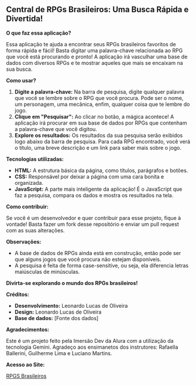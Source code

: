## Central de RPGs Brasileiros: Uma Busca Rápida e Divertida! 

**O que faz essa aplicação?**

Essa aplicação te ajuda a encontrar seus RPGs brasileiros favoritos de forma rápida e fácil! Basta digitar uma palavra-chave relacionada ao RPG que você está procurando e pronto! A aplicação irá vasculhar uma base de dados com diversos RPGs e te mostrar aqueles que mais se encaixam na sua busca.

**Como usar?**

1. **Digite a palavra-chave:** Na barra de pesquisa, digite qualquer palavra que você se lembre sobre o RPG que você procura. Pode ser o nome, um personagem, uma mecânica, enfim, qualquer coisa que te lembre do jogo.
2. **Clique em "Pesquisar":** Ao clicar no botão, a mágica acontece! A aplicação irá procurar em sua base de dados por RPGs que contenham a palavra-chave que você digitou.
3. **Explore os resultados:** Os resultados da sua pesquisa serão exibidos logo abaixo da barra de pesquisa. Para cada RPG encontrado, você verá o título, uma breve descrição e um link para saber mais sobre o jogo.

**Tecnologias utilizadas:**

* **HTML:** A estrutura básica da página, como títulos, parágrafos e botões.
* **CSS:** Responsável por deixar a página com uma cara bonita e organizada.
* **JavaScript:** A parte mais inteligente da aplicação! É o JavaScript que faz a pesquisa, compara os dados e mostra os resultados na tela.

**Como contribuir:**

Se você é um desenvolvedor e quer contribuir para esse projeto, fique à vontade! Basta fazer um fork desse repositório e enviar um pull request com as suas alterações. 

**Observações:**

* A base de dados de RPGs ainda está em construção, então pode ser que alguns jogos que você procura não estejam disponíveis.
* A pesquisa é feita de forma case-sensitive, ou seja, ela diferencia letras maiúsculas de minúsculas. 

**Divirta-se explorando o mundo dos RPGs brasileiros!**

**Créditos:**

* **Desenvolvimento:** Leonardo Lucas de Oliveira
* **Design:** Leonardo Lucas de Oliveira
* **Base de dados:** [Fonte dos dados]


**Agradecimentos:**

Este é um projeto feito pela Imersão Dev da Alura com a utilização da tecnologia Gemini. Agradeço aos ensimanetos dos instrutores: Rafaella Ballerini, Guilherme Lima e Luciano Martins.


**Acesso ao Site:**

[RPGS Brasileiros](rpgs-brasileiros.vercel.app)
